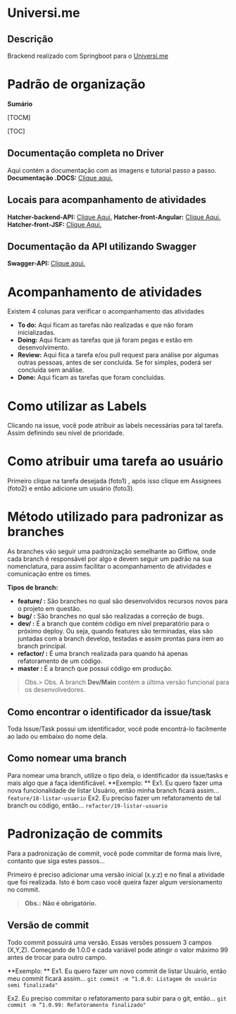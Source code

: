 # Universi.me
## Descrição
Brackend realizado com Springboot para o [Universi.me](http://universi.me "Universi.me")

# Padrão de organização

**Sumário**

[TOCM]

[TOC]

## Documentação completa no Driver
Aqui contém a documentação com as imagens e tutorial passo a passo.
**Documentação .DOCS:** [Clique aqui.](http://https://docs.google.com/document/d/1rbkOsDXkWtgD5eXiYU25iHqjVUIBV-9oHlhJ408XKMw/edit "Clique aqui.")

##  Locais para acompanhamento de atividades
**Hatcher-backend-API:** [Clique Aqui.](http://https://github.com/ayty-org/hatcher-api/projects/1 "Clique Aqui.")
**Hatcher-front-Angular:** [Clique Aqui.](http://https://github.com/ayty-org/hatcher-front-angular/projects/1 "Clique Aqui.")
**Hatcher-front-JSF:** [Clique Aqui.](http://https://github.com/ayty-org/hatcher-front-jsf/projects/1 "Clique Aqui.")

##  Documentação da API utilizando Swagger
**Swagger-API:** [Clique aqui.](http://https://doc-universeme.netlify.app/ "Clique aqui.")

# Acompanhamento de atividades
Existem 4 colunas para verificar o acompanhamento das atividades
- **To do:** Aqui ficam as tarefas não realizadas e que não foram inicializadas.
- **Doing:** Aqui ficam as tarefas que já foram pegas e estão em desenvolvimento.
- **Review:** Aqui fica a tarefa e/ou pull request para análise por algumas outras pessoas, antes de ser concluída. Se for simples, poderá ser concluída sem análise.
- **Done:** Aqui ficam as tarefas que foram concluídas.

# Como utilizar as Labels
Clicando na issue, você pode atribuir as labels necessárias para tal tarefa. Assim definindo seu nível de prioridade.

# Como atribuir uma tarefa ao usuário
Primeiro clique na tarefa desejada (foto1) , após isso clique em Assignees (foto2) e então adicione um usuário (foto3).

#  Método utilizado para padronizar as branches
As branches vão seguir uma padronização semelhante ao Gitflow, onde cada branch é responsável por algo e devem seguir um padrão na sua nomenclatura, para assim facilitar o acompanhamento de atividades e comunicação entre os times.

**Tipos de branch:**
- **feature/ :** São branches no qual são desenvolvidos recursos novos para o projeto em questão.
- **bug/ :** São branches no qual são realizadas a correção de bugs.
- **dev/ :** É a branch que contém código em nível preparatório para o próximo deploy. Ou seja, quando features são terminadas, elas são juntadas com a branch develop, testadas e assim prontas para irem ao branch principal.
- **refactor/ :** É uma branch realizada para quando há apenas refatoramento de um código.
- **master :** É a branch que possui código em produção.

> Obs.> Obs. A branch **Dev/Main** contém a última versão funcional para os desenvolvedores.

## Como encontrar o identificador da issue/task
Toda Issue/Task possui um identificador, você pode encontrá-lo facilmente ao lado ou embaixo do nome dela.
## Como nomear uma branch
Para nomear uma branch, utilize o tipo dela, o identificador da issue/tasks e mais algo que a faça identificável.
**Exemplo:  **
Ex1. Eu quero fazer uma nova funcionalidade de listar Usuário, então minha branch ficará assim…
`feature/18-listar-usuario`
Ex2. Eu preciso fazer um refatoramento de tal branch ou código, então…
`refactor/19-listar-usuario`

# Padronização de commits
Para a padronização de commit, você pode commitar de forma mais livre, contanto que siga estes passos…

Primeiro é preciso adicionar uma versão inicial (x.y.z) e no final a atividade que foi realizada.
Isto é bom caso você queira fazer algum versionamento no commit.
> **Obs.: Não é obrigatório.**

## Versão de commit
Todo commit possuirá uma versão. Essas versões possuem 3 campos (X,Y,Z). Começando de 1.0.0 e cada variável pode atingir o valor máximo 99 antes de trocar para outro campo.

**Exemplo: **
Ex1. Eu quero fazer um novo commit de listar Usuário, então meu commit ficará assim…
`git commit -m “1.0.0: Listagem de usuário semi finalizada" `

Ex2. Eu preciso commitar o refatoramento para subir para o git, então…
`git commit -m “1.0.99: Refatoramento finalizado"`
